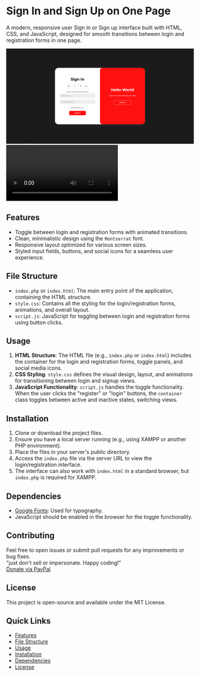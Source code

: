 # Sign In and Sign Up on One Page

A modern, responsive user Sign in or Sign up interface built with HTML, CSS, and JavaScript, designed for smooth transitions between login and registration forms in one page.

![Project Screenshot](result.png)
![Watch Project Video](result.mp4)

## Features

- Toggle between login and registration forms with animated transitions.
- Clean, minimalistic design using the `Montserrat` font.
- Responsive layout optimized for various screen sizes.
- Styled input fields, buttons, and social icons for a seamless user experience.

## File Structure

- `index.php` or `index.html`: The main entry point of the application, containing the HTML structure.
- `style.css`: Contains all the styling for the login/registration forms, animations, and overall layout.
- `script.js`: JavaScript for toggling between login and registration forms using button clicks.

## Usage

1. **HTML Structure**: The HTML file (e.g., `index.php` or `index.html`) includes the container for the login and registration forms, toggle panels, and social media icons.
2. **CSS Styling**: `style.css` defines the visual design, layout, and animations for transitioning between login and signup views.
3. **JavaScript Functionality**: `script.js` handles the toggle functionality. When the user clicks the "register" or "login" buttons, the `container` class toggles between active and inactive states, switching views.

## Installation

1. Clone or download the project files.
2. Ensure you have a local server running (e.g., using XAMPP or another PHP environment).
3. Place the files in your server's public directory.
4. Access the `index.php` file via the server URL to view the login/registration interface.
5. The interface can also work with `index.html` in a standard browser, but `index.php` is required for XAMPP.

## Dependencies

- [Google Fonts](https://fonts.googleapis.com/css2?family=Montserrat:wght@300;400;500;600;700&display=swap): Used for typography.
- JavaScript should be enabled in the browser for the toggle functionality.

## Contributing

Feel free to open issues or submit pull requests for any improvements or bug fixes.  
"just don't sell or impersonate. Happy coding!"   
[Donate via PayPal](https://www.paypal.com/ncp/payment/MB383U3BVBXAY)

## License

This project is open-source and available under the MIT License.

## Quick Links

- [Features](#features)
- [File Structure](#file-structure)
- [Usage](#usage)
- [Installation](#installation)
- [Dependencies](#dependencies)
- [License](#license)
